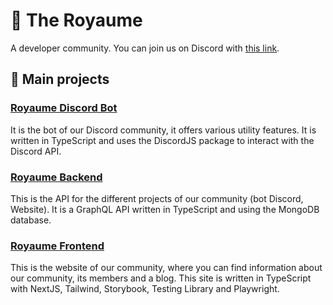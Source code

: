 # 👑 The Royaume
A developer community. You can join us on Discord with [this link](https://royaume.world/discord).

## 🔩 Main projects
### [Royaume Discord Bot](https://github.com/Virtual-Royaume/Royaume-Discord-Bot)
It is the bot of our Discord community, it offers various utility features. It is written in TypeScript and uses the DiscordJS package to interact with the Discord API.

### [Royaume Backend](https://github.com/Virtual-Royaume/Royaume-API)
This is the API for the different projects of our community (bot Discord, Website). It is a GraphQL API written in TypeScript and using the MongoDB database.

### [Royaume Frontend](https://github.com/Virtual-Royaume/Royaume-Website)
This is the website of our community, where you can find information about our community, its members and a blog. This site is written in TypeScript with NextJS, Tailwind, Storybook, Testing Library and Playwright.
